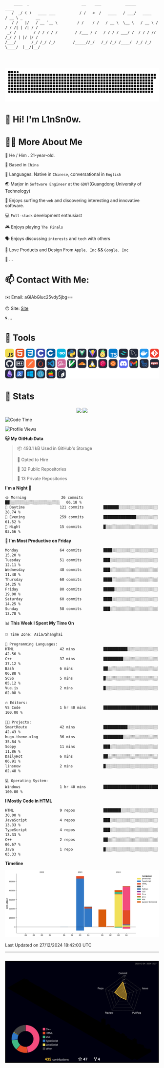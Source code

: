 ```

    ____  _                        __    ___           _____           ____           
   /  _/ ( )   ____ ___           / /   <  /   ____   / ___/   ____   / __ \ _      __
   / /   |/   / __ `__ \         / /    / /   / __ \  \__ \   / __ \ / / / /| | /| / /
 _/ /        / / / / / /        / /___ / /   / / / / ___/ /  / / / // /_/ / | |/ |/ / 
/___/       /_/ /_/ /_/        /_____//_/   /_/ /_/ /____/  /_/ /_/ \____/  |__/|__/  
                                                                                      
                                          

```
##
![](https://raw.githubusercontent.com/lin-snow/lin-snow/output/github-contribution-grid-snake-dark.svg)

# 👋 Hi! I'm L1nSn0w.

# 👨‍💻 More About Me

🤠 He / Him . 21-year-old.

🎈 Based in `China`
  
🤔 Languages: Native in `Chinese`, conversational in `English`

🌏 Marjor in `Software Engineer` at the `GDUT`(Guangdong University of Technology)

🛟 Enjoys surfing the `web` and discovering interesting and innovative software.

💻 `Full-stack` development enthusiast

🎮 Enjoys playing `The Finals`

🗣️ Enjoys discussing `interests` and `tech` with others

👾 Love Products and Design From `Apple. Inc` && `Google. Inc`  

🤪 ...

# 📫 Contact With Me:

✉️ Email: aGlAbGluc25vdy5jbg==

🙃 Site: [Site](https://linsnow.cn)

🌀 ...

# 🔮 Tools
![My Tools](./icons/tools.svg)

<!-- ![My Skills](https://skillicons.dev/icons?i=js,html,css,c,cpp,go,py,vue,vite,pinia,ts,tailwind,mysql,docker,git,github,md,postman,pytorch,vscode,sass,vim,cloudflare,linux,debian,ubuntu,discord,gmail,githubactions,npm,obsidian,powershell,windows,yarn,apple,bash) -->

<!-- 
<img src="./icons/github-mark.svg" width="50"  alt="Github"> <img src="./icons/vscode.svg" width="50" alt="VScode"> <img src="./icons/obsidian-logo-gradient.svg" width="50" alt="Obsidian"> <img src="./icons/Windows_logo_-_2021.svg.png" width="50" alt="Windows 11"> <img src="./icons/postman-icon.png" width="50" alt="POSTMAN"> <img src="./icons/Git-Icon-1788C.png" width="50" alt="Git"> ... -->

# 🍟 Stats

<div style="text-align: center;">
    <a href="https://github.com/lin-snow">
        <img align="center" src="https://githubstat.linsnow.cn/api/top-langs/?username=lin-snow&layout=compact" />
    </a>
    <a href="https://github.com/lin-snow">
        <img align="center" src="https://githubstat.linsnow.cn/api?username=lin-snow&count_private=true&show_icons=true&theme=ambient_gradient" />
    </a>
</div>

<!--START_SECTION:waka-->
![Code Time](http://img.shields.io/badge/Code%20Time-334%20hrs%2043%20mins-blue)

![Profile Views](http://img.shields.io/badge/Profile%20Views-4-blue)

**🐱 My GitHub Data** 

> 📦 493.1 kB Used in GitHub's Storage 
 > 
> 💼 Opted to Hire
 > 
> 📜 32 Public Repositories 
 > 
> 🔑 13 Private Repositories 
 > 
**I'm a Night 🦉** 

```text
🌞 Morning                26 commits          ██░░░░░░░░░░░░░░░░░░░░░░░   06.18 % 
🌆 Daytime                121 commits         ███████░░░░░░░░░░░░░░░░░░   28.74 % 
🌃 Evening                259 commits         ███████████████░░░░░░░░░░   61.52 % 
🌙 Night                  15 commits          █░░░░░░░░░░░░░░░░░░░░░░░░   03.56 % 
```
📅 **I'm Most Productive on Friday** 

```text
Monday                   64 commits          ████░░░░░░░░░░░░░░░░░░░░░   15.20 % 
Tuesday                  51 commits          ███░░░░░░░░░░░░░░░░░░░░░░   12.11 % 
Wednesday                48 commits          ███░░░░░░░░░░░░░░░░░░░░░░   11.40 % 
Thursday                 60 commits          ████░░░░░░░░░░░░░░░░░░░░░   14.25 % 
Friday                   80 commits          █████░░░░░░░░░░░░░░░░░░░░   19.00 % 
Saturday                 60 commits          ████░░░░░░░░░░░░░░░░░░░░░   14.25 % 
Sunday                   58 commits          ███░░░░░░░░░░░░░░░░░░░░░░   13.78 % 
```


📊 **This Week I Spent My Time On** 

```text
🕑︎ Time Zone: Asia/Shanghai

💬 Programming Languages: 
HTML                     42 mins             ███████████░░░░░░░░░░░░░░   42.56 % 
C++                      37 mins             █████████░░░░░░░░░░░░░░░░   37.12 % 
Bash                     6 mins              ██░░░░░░░░░░░░░░░░░░░░░░░   06.88 % 
SCSS                     5 mins              █░░░░░░░░░░░░░░░░░░░░░░░░   05.12 % 
Vue.js                   2 mins              █░░░░░░░░░░░░░░░░░░░░░░░░   02.08 % 

🔥 Editors: 
VS Code                  1 hr 40 mins        █████████████████████████   100.00 % 

🐱‍💻 Projects: 
SmartRoute               42 mins             ███████████░░░░░░░░░░░░░░   42.43 % 
hugo-theme-xlog          36 mins             █████████░░░░░░░░░░░░░░░░   35.84 % 
Soopy                    11 mins             ███░░░░░░░░░░░░░░░░░░░░░░   11.86 % 
DailyHot                 6 mins              ██░░░░░░░░░░░░░░░░░░░░░░░   06.91 % 
linsnow                  2 mins              █░░░░░░░░░░░░░░░░░░░░░░░░   02.48 % 

💻 Operating System: 
Windows                  1 hr 40 mins        █████████████████████████   100.00 % 
```

**I Mostly Code in HTML** 

```text
HTML                     9 repos             ████████░░░░░░░░░░░░░░░░░   30.00 % 
JavaScript               4 repos             ███░░░░░░░░░░░░░░░░░░░░░░   13.33 % 
TypeScript               4 repos             ███░░░░░░░░░░░░░░░░░░░░░░   13.33 % 
C++                      2 repos             ██░░░░░░░░░░░░░░░░░░░░░░░   06.67 % 
Java                     1 repo              █░░░░░░░░░░░░░░░░░░░░░░░░   03.33 % 
```



**Timeline**

![Lines of Code chart](https://raw.githubusercontent.com/lin-snow/lin-snow/main/assets/bar_graph.png)


 Last Updated on 27/12/2024 18:42:03 UTC
<!--END_SECTION:waka-->



---
##
![](./profile-3d-contrib/profile-night-rainbow.svg)
